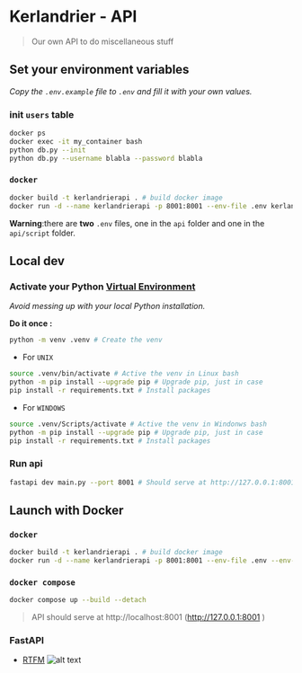 # Kerlandrier - API

> Our own API to do miscellaneous stuff

## Set your environment variables

_Copy the `.env.example` file to `.env` and fill it with your own values._

### init `users` table

```bash
docker ps
docker exec -it my_container bash
python db.py --init
python db.py --username blabla --password blabla
```

### `docker`
```bash
docker build -t kerlandrierapi . # build docker image
docker run -d --name kerlandrierapi -p 8001:8001 --env-file .env kerlandrierapi:latest
```

**Warning**:there are **two** `.env` files, one  in the `api` folder and one in the `api/script` folder.

## Local dev

### Activate your Python [Virtual Environment](https://fastapi.tiangolo.com/virtual-environments/)

_Avoid messing up with your local Python installation._

**Do it once :**

```bash
python -m venv .venv # Create the venv
```
- For `UNIX`
```bash
source .venv/bin/activate # Active the venv in Linux bash
python -m pip install --upgrade pip # Upgrade pip, just in case
pip install -r requirements.txt # Install packages
```

- For `WINDOWS`
```bash
source .venv/Scripts/activate # Active the venv in Windonws bash
python -m pip install --upgrade pip # Upgrade pip, just in case
pip install -r requirements.txt # Install packages
```

### Run api
```bash
fastapi dev main.py --port 8001 # Should serve at http://127.0.0.1:8001 - Use 8001 in conjunction with Kerlandrier_front for current tests
```


## Launch with Docker

### `docker`
```bash
docker build -t kerlandrierapi . # build docker image
docker run -d --name kerlandrierapi -p 8001:8001 --env-file .env --env-file script/.env kerlandrierapi:latest
```

### `docker compose`
```bash
docker compose up --build --detach
```

> API should serve at http://localhost:8001 (http://127.0.0.1:8001 )

### FastAPI
- [RTFM](https://fastapi.tiangolo.com)
![alt text](image.png)